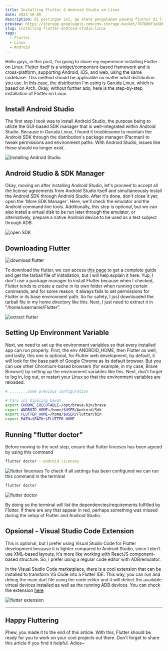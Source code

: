```yaml
---
title: Installing Flutter & Android Studio on Linux
date: 2023-10-05
description: Di postingan ini, gw share pengalaman pasang flutter di linux (all distro). Flutter adalah framework cross-platform.
preview: https://storage.googleapis.com/cms-storage-bucket/70760bf1e88b184bb1bc.png
slug: installing-flutter-android-studio-linux
tags:
  - Flutter
  - Linux
  - Android
---
```


Hello guys, in this post, I'm going to share my experience installing Flutter on Linux. Flutter itself is a widget/component-based framework and is cross-platform, supporting Android, iOS, and web, using the same codebase. This method should be applicable no matter what distribution you use. In this case, the distribution I'm using is Garuda Linux, which is based on Arch. Okay, without further ado, here is the step-by-step installation of Flutter on Linux.

## Install Android Studio

The first step I took was to install Android Studio, the purpose being to utilize the GUI-based SDK manager that is well-integrated within Android Studio. Because in Garuda Linux, I found it troublesome to maintain the Android SDK through the distribution's package manager (Pacman) to tweak permissions and environment paths. With Android Studio, issues like these should no longer exist.

![Installing Android Studio](https://firebasestorage.googleapis.com/v0/b/mujadid-corner.appspot.com/o/storyboard_images%2Finstalling_flutter_Screenshot_20231101_224815.png?alt=media)

## Android Studio & SDK Manager

Okay, moving on after installing Android Studio, let's proceed to accept all the license agreements from Android Studio itself and simultaneously install the Android SDK through Android Studio. After it's done, don't close it yet; open the 'More SDK Manager'. Here, we'll check the emulator and the Android command line tools. Additionally, this step is optional, but we can also install a virtual disk to be run later through the emulator, or alternatively, prepare a native Android device to be used as a test subject through ADB.

![open SDK](https://firebasestorage.googleapis.com/v0/b/mujadid-corner.appspot.com/o/storyboard_images%2Finstalling_flutter_Screenshot_20231101_225503.png?alt=media)

## Downloading Flutter

![download flutter](https://firebasestorage.googleapis.com/v0/b/mujadid-corner.appspot.com/o/storyboard_images%2Finstalling_flutter_Screenshot_20231101_225914.png?alt=media)

To download the flutter, we can access [this page](https://docs.flutter.dev/get-started/install/linux) to get a complete guide and get the tarball file of installation, but I will help explain it here. Yup, I don't use a package manager to install Flutter because when I checked, Flutter tends to create a cache in its own folder when running certain commands, and for some reason, it always fails to set permissions for Flutter in its base environment path. So for safety, I just downloaded the tarball file in my home directory like this. Next, I just need to extract it in "/home/username/Flutter".

![extract flutter](https://firebasestorage.googleapis.com/v0/b/mujadid-corner.appspot.com/o/storyboard_images%2Finstalling_flutter_Screenshot_20231101_230117.png?alt=media)

## Setting Up Environment Variable

Next, we need to set up the environment variables so that every installed app can run properly. First, the env ANDROID_HOME, then Flutter as well, and lastly, this one is optional, for Flutter web development, by default, it will look for the base path of Google Chrome as its default browser. But you can use other Chromium-based browsers (for example, in my case, Brave Browser) by setting up the environment variables like this. Next, don't forget to log in, log out, or restart your Linux so that the environment variables are reloaded.

```sh bash_profile.sh
# ........some previous configuration

# taro ini dipaling bawah
export CHROME_EXECUTABLE=/opt/brave-bin/brave
export ANDROID_HOME=/home/$USER/Android/Sdk
export FLUTTER_HOME=/home/$USER/Flutter/bin
export PATH=$PATH:$FLUTTER_HOME

```

## Running "flutter doctor"

Before moving to the next step, ensure that flutter linceses has been agreed by using this command

```bash
flutter doctor --android-licenses
```

![flutter lincenses](https://firebasestorage.googleapis.com/v0/b/mujadid-corner.appspot.com/o/storyboard_images%2Finstalling_flutter_Screenshot_20231101_231418.png?alt=media)
To check if all settings has been configured we can run this command in the terminal

```bash
flutter doctor
```

![flutter doctor](https://firebasestorage.googleapis.com/v0/b/mujadid-corner.appspot.com/o/storyboard_images%2Finstalling_flutter_Screenshot_20231101_231454.png?alt=media)

By doing so the terminal will list the dependencies/requirements fulfilled by Flutter. If there are any that appear in red, perhaps something was missed during the setup of Flutter and Android Studio.

## Opsional - Visual Studio Code Extension

This is optional, but I prefer using Visual Studio Code for Flutter development because it is lighter compared to Android Studio, since I don't use XML-based layouts, it's more like working with ReactJS component-based structure. So, I prefer using a regular code editor with ADB/emulator.

In the Visual Studio Code marketplace, there is a cool extension that can be installed to transform VS Code into a Flutter IDE. This way, you can run and debug the main.dart file using the code editor and it will detect the available virtual devices installed as well as the running ADB devices. You can check the extension [here](https://marketplace.visualstudio.com/items?itemName=Dart-Code.flutter)

![flutter extension](https://firebasestorage.googleapis.com/v0/b/mujadid-corner.appspot.com/o/storyboard_images%2Finstalling_flutter_Screenshot_20231101_232307.png?alt=media&token=5847a033-2317-43cd-b18d-9136d70262ad)

---

## Happy Fluttering

Phew, you made it to the end of this article. With this, Flutter should be ready for you to work on your cool projects out there. Don't forget to share this article if you find it helpful. Adios~
